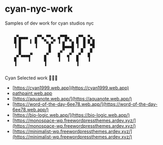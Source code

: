 # cyan-nyc-work
Samples of dev work for cyan studios nyc

```

    ▄▀▄▄▄▄   ▄▀▀▄ ▀▀▄  ▄▀▀█▄   ▄▀▀▄ ▀▄ 
    █ █    ▌ █   ▀▄ ▄▀ ▐ ▄▀ ▀▄ █  █ █ █ 
    ▐ █      ▐     █     █▄▄▄█ ▐  █  ▀█ 
      █            █    ▄▀   █   █   █  
     ▄▀▄▄▄▄▀     ▄▀    █   ▄▀  ▄▀   █   
    █     ▐      █     ▐   ▐   █    ▐   
    ▐            ▐             ▐        
      
```
Cyan
Selected work 🌈✨🦅

* [https://cyan1999.web.app](https://cyan1999.web.app)
* [pathpaint.web.app](https://pathpaint.web.app)
* [https://aquanote.web.app/](https://aquanote.web.app/)
* [https://word-of-the-day-6ee78.web.app/](https://word-of-the-day-6ee78.web.app/)
* [https://bio-logic.web.app/](https://bio-logic.web.app/)
* [https://monospace-wp.freewordpressthemes.ardev.xyz/](https://monospace-wp.freewordpressthemes.ardev.xyz/)
* [https://minimalist-wp.freewordpressthemes.ardev.xyz/](https://minimalist-wp.freewordpressthemes.ardev.xyz/)
